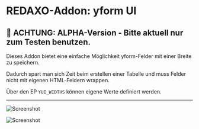 # REDAXO-Addon: yform UI

## :construction: ACHTUNG: ALPHA-Version - Bitte aktuell nur zum Testen benutzen.

Dieses Addon bietet eine einfache Möglichkeit yform-Felder mit einer Breite zu speichern.

Dadurch spart man sich Zeit beim erstellen einer Tabelle und muss Felder nicht mit eigenen HTML-Feldern wrappen.

Über den EP `YUI_WIDTHS` können eigene Werte definiert werden.

---

![Screenshot](https://raw.githubusercontent.com/eaCe/yform_ui/assets/yformui-select.png)


![Screenshot](https://raw.githubusercontent.com/eaCe/yform_ui/assets/yformui.png)
